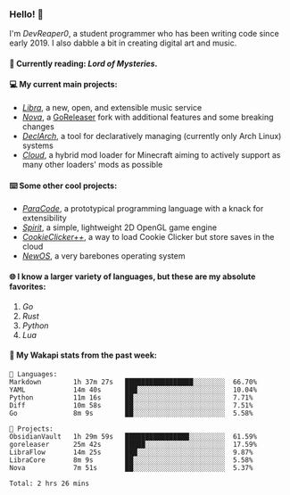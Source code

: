 ### Hello! 👋

I'm _DevReaper0_, a student programmer who has been writing code since early 2019. I also dabble a bit in creating digital art and music.

#### 📖 Currently reading: *Lord of Mysteries*.

#### 💻 My current main projects:

-   _[Libra](https://github.com/LibraMusic)_, a new, open, and extensible music service
-   _[Nova](https://github.com/LibraMusic/Nova)_, a [GoReleaser](https://github.com/goreleaser/goreleaser) fork with additional features and some breaking changes
-   _[DeclArch](https://github.com/DevReaper0/declarch)_, a tool for declaratively managing (currently only Arch Linux) systems
-   _[Cloud](https://github.com/CloudLoaderMC/CloudLoader)_, a hybrid mod loader for Minecraft aiming to actively support as many other loaders' mods as possible

#### ⌨️ Some other cool projects:

-   _[ParaCode](https://github.com/ParaCodeLang/ParaCode)_, a prototypical programming language with a knack for extensibility
-   _[Spirit](https://gitlab.com/DevReaper0/SpiritEngine)_, a simple, lightweight 2D OpenGL game engine
-   _[CookieClicker++](https://github.com/DevReaper0/CookieClickerPlusPlus)_, a way to load Cookie Clicker but store saves in the cloud
-   _[NewOS](https://github.com/DevReaper0/NewOS)_, a very barebones operating system

#### 🌐 I know a larger variety of languages, but these are my absolute favorites:

1. _Go_
2. _Rust_
3. _Python_
4. _Lua_

#### 📡 My Wakapi stats from the past week:

```text
💾 Languages:
Markdown        1h 37m 27s   █████████████████░░░░░░░░  66.70%
YAML            14m 40s      ███░░░░░░░░░░░░░░░░░░░░░░  10.04%
Python          11m 16s      ██░░░░░░░░░░░░░░░░░░░░░░░  7.71%
Diff            10m 58s      ██░░░░░░░░░░░░░░░░░░░░░░░  7.51%
Go              8m 9s        ██░░░░░░░░░░░░░░░░░░░░░░░  5.58%

💼 Projects:
ObsidianVault   1h 29m 59s   ████████████████░░░░░░░░░  61.59%
goreleaser      25m 42s      █████░░░░░░░░░░░░░░░░░░░░  17.59%
LibraFlow       14m 25s      ███░░░░░░░░░░░░░░░░░░░░░░  9.87%
LibraCore       8m 9s        ██░░░░░░░░░░░░░░░░░░░░░░░  5.58%
Nova            7m 51s       ██░░░░░░░░░░░░░░░░░░░░░░░  5.37%

Total: 2 hrs 26 mins
```
